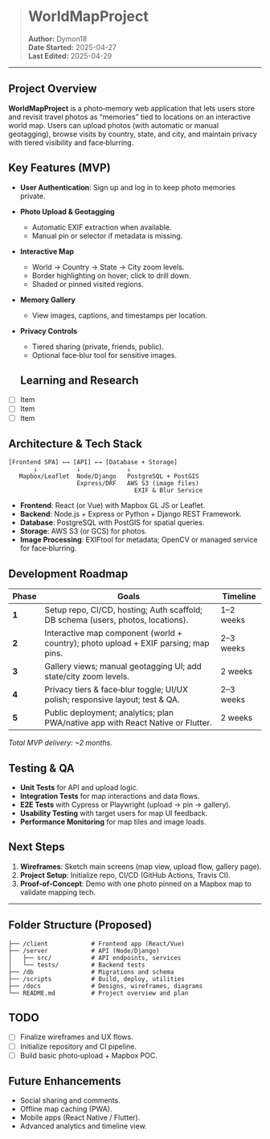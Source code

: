 > # WorldMapProject
>
> **Author:** Dymon18  
> **Date Started:** 2025-04-27  
> **Last Edited:** 2025-04-29  

---

## Project Overview

**WorldMapProject** is a photo‑memory web application that lets users store and revisit travel photos as “memories” tied to locations on an interactive world map. Users can upload photos (with automatic or manual geotagging), browse visits by country, state, and city, and maintain privacy with tiered visibility and face‑blurring.

## Key Features (MVP)

- **User Authentication**: Sign up and log in to keep photo memories private.
- **Photo Upload & Geotagging**  
  - Automatic EXIF extraction when available.  
  - Manual pin or selector if metadata is missing.  
- **Interactive Map**  
  - World → Country → State → City zoom levels.  
  - Border highlighting on hover; click to drill down.  
  - Shaded or pinned visited regions.  
- **Memory Gallery**  
  - View images, captions, and timestamps per location.  
- **Privacy Controls**  
  - Tiered sharing (private, friends, public).  
  - Optional face‑blur tool for sensitive images.

  ## Learning and Research 

- [ ] Item
- [ ] Item
- [ ] Item

## Architecture & Tech Stack

```
[Frontend SPA] ←→ [API] ←→ [Database + Storage]
       ↓           ↓             ↓
   Mapbox/Leaflet  Node/Django   PostgreSQL + PostGIS
                   Express/DRF   AWS S3 (image files)
                                   EXIF & Blur Service
```

- **Frontend**: React (or Vue) with Mapbox GL JS or Leaflet.  
- **Backend**: Node.js + Express or Python + Django REST Framework.  
- **Database**: PostgreSQL with PostGIS for spatial queries.  
- **Storage**: AWS S3 (or GCS) for photos.  
- **Image Processing**: EXIFtool for metadata; OpenCV or managed service for face‑blurring.


## Development Roadmap

| Phase    | Goals                                                                                 | Timeline    |
|----------|---------------------------------------------------------------------------------------|-------------|
| **1**    | Setup repo, CI/CD, hosting; Auth scaffold; DB schema (users, photos, locations).       | 1–2 weeks   |
| **2**    | Interactive map component (world + country); photo upload + EXIF parsing; map pins.    | 2–3 weeks   |
| **3**    | Gallery views; manual geotagging UI; add state/city zoom levels.                       | 2 weeks     |
| **4**    | Privacy tiers & face‑blur toggle; UI/UX polish; responsive layout; test & QA.           | 2–3 weeks   |
| **5**    | Public deployment; analytics; plan PWA/native app with React Native or Flutter.         | 2 weeks     |

_Total MVP delivery: ~2 months._

## Testing & QA

- **Unit Tests** for API and upload logic.  
- **Integration Tests** for map interactions and data flows.  
- **E2E Tests** with Cypress or Playwright (upload → pin → gallery).  
- **Usability Testing** with target users for map UI feedback.  
- **Performance Monitoring** for map tiles and image loads.

## Next Steps

1. **Wireframes**: Sketch main screens (map view, upload flow, gallery page).  
2. **Project Setup**: Initialize repo, CI/CD (GitHub Actions, Travis CI).  
3. **Proof‑of‑Concept**: Demo with one photo pinned on a Mapbox map to validate mapping tech.  

---

## Folder Structure (Proposed)

```
├── /client            # Frontend app (React/Vue)  
├── /server            # API (Node/Django)  
│   ├── src/           # API endpoints, services  
│   └── tests/         # Backend tests  
├── /db                # Migrations and schema  
├── /scripts           # Build, deploy, utilities  
├── /docs              # Designs, wireframes, diagrams  
└── README.md          # Project overview and plan
```

## TODO

- [ ] Finalize wireframes and UX flows.  
- [ ] Initialize repository and CI pipeline.  
- [ ] Build basic photo‑upload + Mapbox POC.  

## Future Enhancements

- Social sharing and comments.  
- Offline map caching (PWA).  
- Mobile apps (React Native / Flutter).  
- Advanced analytics and timeline view.

